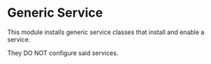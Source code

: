 Generic Service
===============

This module installs generic service classes that install and enable a service.

They DO NOT configure said services.